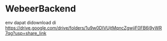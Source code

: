 # WebeerBackend
env dapat didownload di https://drive.google.com/drive/folders/1u9w0DIVUjtMqncZgwjiF0FB6j9yWR7qg?usp=share_link
